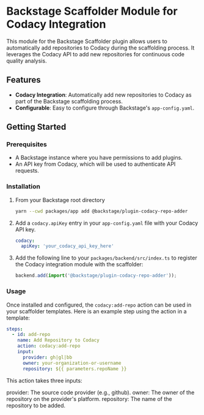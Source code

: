 # Backstage Scaffolder Module for Codacy Integration

This module for the Backstage Scaffolder plugin allows users to automatically add repositories to Codacy during the scaffolding process. It leverages the Codacy API to add new repositories for continuous code quality analysis.

## Features

- **Codacy Integration**: Automatically add new repositories to Codacy as part of the Backstage scaffolding process.
- **Configurable**: Easy to configure through Backstage's `app-config.yaml`.

## Getting Started

### Prerequisites

- A Backstage instance where you have permissions to add plugins.
- An API key from Codacy, which will be used to authenticate API requests.

### Installation

1. From your Backstage root directory

   ```bash
   yarn --cwd packages/app add @backstage/plugin-codacy-repo-adder
   ```

2. Add a `codacy.apiKey` entry in your `app-config.yaml` file with your Codacy API key.

   ```yaml
   codacy:
     apiKey: 'your_codacy_api_key_here'
   ```

3. Add the following line to your `packages/backend/src/index.ts` to register the Codacy integration module with the scaffolder:

   ```typescript
   backend.add(import('@backstage/plugin-codacy-repo-adder'));
   ```

### Usage

Once installed and configured, the `codacy:add-repo` action can be used in your scaffolder templates. Here is an example step using the action in a template:

```yaml
steps:
  - id: add-repo
    name: Add Repository to Codacy
    action: codacy:add-repo
    input:
      provider: gh|gl|bb
      owner: your-organization-or-username
      repository: ${{ parameters.repoName }}
```

This action takes three inputs:

provider: The source code provider (e.g., github).
owner: The owner of the repository on the provider's platform.
repository: The name of the repository to be added.
